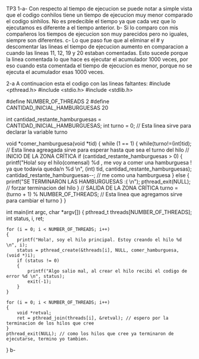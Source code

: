 TP3
1-a- Con respecto al tiempo de ejecucion se puede notar a simple vista que el codigo conhilos tiene un tiempo de ejecucion muy menor comparado el codigo sinhilos. No es predecible el tiempo ya que cada vez que lo ejecutamos es diferente a el tiempo anterior.
b- Si lo comparo con mis compañeros los tiempos de ejecucion son muy parecidos pero no iguales, siempre son diferentes.
c- Lo que paso fue que al eliminar el # y descomentar las lineas el tiempo de ejecucion aumento en comparacion a cuando las lineas 11, 12, 19 y 20 estaban comentadas. Esto sucede porque la linea comentada lo que hace es ejecutar el acumulador 1000 veces, por eso cuando esta comentada el tiempo de ejecucion es menor, porque no se ejecuta el acumulador esas 1000 veces.

2-a A continuacion esta el codigo con las lineas faltantes:
#include <pthread.h>
#include <stdio.h>
#include <stdlib.h>

#define NUMBER_OF_THREADS 2
#define CANTIDAD_INICIAL_HAMBURGUESAS 20

int cantidad_restante_hamburguesas = CANTIDAD_INICIAL_HAMBURGUESAS;
int turno = 0; // Esta linea sirve para declarar la variable turno

void *comer_hamburguesa(void *tid)
{
    while (1 == 1)
    { 
        while(turno!=(int)tid); // Esta linea agreagada sirve para esperar hasta que sea el turno del hilo
        // INICIO DE LA ZONA CRÍTICA
        if (cantidad_restante_hamburguesas > 0)
        {
            printf("Hola! soy el hilo(comensal) %d , me voy a comer una hamburguesa ! ya que todavia queda/n %d \n", (int) tid, cantidad_restante_hamburguesas);
            cantidad_restante_hamburguesas--; // me como una hamburguesa
        }
        else
        {
            printf("SE TERMINARON LAS HAMBURGUESAS :( \n");
            pthread_exit(NULL); // forzar terminacion del hilo
        }
        // SALIDA DE LA ZONA CRÍTICA
        turno = (turno + 1) % NUMBER_OF_THREADS; // Esta linea que agregamos sirve para cambiar el turno
    }
}

int main(int argc, char *argv[])
{
    pthread_t threads[NUMBER_OF_THREADS];
    int status, i, ret;

    for (i = 0; i < NUMBER_OF_THREADS; i++)
    {
        printf("Hola!, soy el hilo principal. Estoy creando el hilo %d \n", i);
        status = pthread_create(&threads[i], NULL, comer_hamburguesa, (void *)i);
        if (status != 0)
        {
            printf("Algo salio mal, al crear el hilo recibi el codigo de error %d \n", status);
            exit(-1);
        }
    }

    for (i = 0; i < NUMBER_OF_THREADS; i++)
    {
        void *retval;
        ret = pthread_join(threads[i], &retval); // espero por la terminacion de los hilos que cree
    }
    pthread_exit(NULL); // como los hilos que cree ya terminaron de ejecutarse, termino yo tambien.
}
b-
